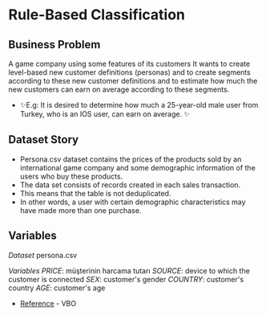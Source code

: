 # Rule-Based Classification

## Business Problem

A game company using some features of its customers
It wants to create level-based new customer definitions (personas) and to create segments according to these new customer definitions and to estimate how much the new customers can earn on average according to these segments.


- ✨E.g:
    It is desired to determine how much a 25-year-old male user from Turkey, who is an IOS user, can earn on average. ✨

## Dataset Story

- Persona.csv dataset contains the prices of the products sold by an international game company and some demographic information of the users who buy these products.
- The data set consists of records created in each sales transaction.
- This means that the table is not deduplicated.
- In other words, a user with certain demographic characteristics may have made more than one purchase.

## Variables

_Dataset_ 
persona.csv 

 _Variables_ 
 _PRICE_: müşterinin harcama tutarı
                        _SOURCE_: device to which the customer is connected
                        _SEX_: customer's gender
                        _COUNTRY_: customer's country
                        _AGE_: customer's age 
                        
                        


- [Reference](https://www.veribilimiokulu.com/) - VBO




